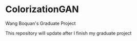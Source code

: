 # ColorizationGAN
Wang Boquan's Graduate Project

This repository will update after I finish my graduate project

